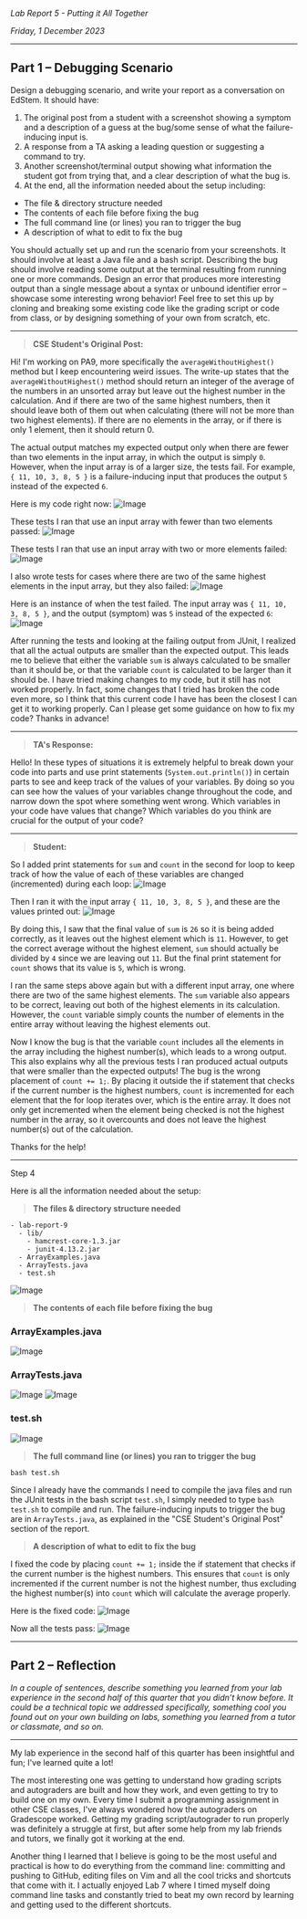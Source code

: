 *Lab Report 5 - Putting it All Together*

*Friday, 1 December 2023*

---

## Part 1 – Debugging Scenario

Design a debugging scenario, and write your report as a conversation on EdStem. It should have:

1. The original post from a student with a screenshot showing a symptom and a description of a guess at the bug/some sense of what the failure-inducing input is.
2. A response from a TA asking a leading question or suggesting a command to try.
3. Another screenshot/terminal output showing what information the student got from trying that, and a clear description of what the bug is.
4. At the end, all the information needed about the setup including:
- The file & directory structure needed
- The contents of each file before fixing the bug
- The full command line (or lines) you ran to trigger the bug
- A description of what to edit to fix the bug

You should actually set up and run the scenario from your screenshots. It should involve at least a Java file and a bash script. Describing the bug should involve reading some output at the terminal resulting from running one or more commands. Design an error that produces more interesting output than a single message about a syntax or unbound identifier error – showcase some interesting wrong behavior! Feel free to set this up by cloning and breaking some existing code like the grading script or code from class, or by designing something of your own from scratch, etc.

---

> **CSE Student's Original Post:**

Hi! I'm working on PA9, more specifically the ```averageWithoutHighest()``` method but I keep encountering weird issues.
The write-up states that the ```averageWithoutHighest()``` method should return an integer of the average of the numbers in an unsorted array but leave out the highest number in the calculation. And if there are two of the same highest numbers, then it should leave both of them out when calculating (there will not be more than two highest elements). If there are no elements in the array, or if there is only 1 element, then it should return 0.

The actual output matches my expected output only when there are fewer than two elements in the input array, in which the output is simply ```0```. However, when the input array is of a larger size, the tests fail. For example, ```{ 11, 10, 3, 8, 5 }``` is a failure-inducing input that produces the output ```5``` instead of the expected ```6```.

Here is my code right now:
![Image](lab9-1.png)

These tests I ran that use an input array with fewer than two elements passed:
![Image](lab9-2.png)

These tests I ran that use an input array with two or more elements failed:
![Image](lab9-3.png)

I also wrote tests for cases where there are two of the same highest elements in the input array, but they also failed:
![Image](lab9-4.png)

Here is an instance of when the test failed. The input array was ```{ 11, 10, 3, 8, 5 }```, and the output (symptom) was ```5``` instead of the expected ```6```:
![Image](symptom.png)

After running the tests and looking at the failing output from JUnit, I realized that all the actual outputs are smaller than the expected output. This leads me to believe that either the variable ```sum``` is always calculated to be smaller than it should be, or that the variable ```count``` is calculated to be larger than it should be. I have tried making changes to my code, but it still has not worked properly. In fact, some changes that I tried has broken the code even more, so I think that this current code I have has been the closest I can get it to working properly. Can I please get some guidance on how to fix my code? Thanks in advance!

---

> **TA's Response:**

Hello! In these types of situations it is extremely helpful to break down your code into parts and use print statements (```System.out.println()```) in certain parts to see and keep track of the values of your variables. By doing so you can see how the values of your variables change throughout the code, and narrow down the spot where something went wrong. Which variables in your code have values that change? Which variables do you think are crucial for the output of your code?

---

> **Student:**

So I added print statements for ```sum``` and ```count``` in the second for loop to keep track of how the value of each of these variables are changed (incremented) during each loop:
![Image](lab9-5.png)

Then I ran it with the input array ```{ 11, 10, 3, 8, 5 }```, and these are the values printed out:
![Image](lab9-6.png)

By doing this, I saw that the final value of ```sum``` is ```26``` so it is being added correctly, as it leaves out the highest element which is ```11```. However, to get the correct average without the highest element, ```sum``` should actually be divided by ```4``` since we are leaving out ```11```. But the final print statement for ```count``` shows that its value is ```5```, which is wrong.

I ran the same steps above again but with a different input array, one where there are two of the same highest elements. The ```sum``` variable also appears to be correct, leaving out both of the highest elements in its calculation. However, the ```count``` variable simply counts the number of elements in the entire array without leaving the highest elements out.

Now I know the bug is that the variable ```count``` includes all the elements in the array including the highest number(s), which leads to a wrong output. This also explains why all the previous tests I ran produced actual outputs that were smaller than the expected outputs! The bug is the wrong placement of ```count += 1;```. By placing it outside the if statement that checks if the current number is the highest numbers, ```count``` is incremented for each element that the for loop iterates over, which is the entire array. It does not only get incremented when the element being checked is not the highest number in the array, so it overcounts and does not leave the highest number(s) out of the calculation.

Thanks for the help!

---

Step 4

Here is all the information needed about the setup:

> **The files & directory structure needed**

```
- lab-report-9
  - lib/
    - hamcrest-core-1.3.jar
    - junit-4.13.2.jar
  - ArrayExamples.java
  - ArrayTests.java
  - test.sh
```

![Image](directory.png)

> **The contents of each file before fixing the bug**

### ArrayExamples.java
![Image](lab9-1.png)

### ArrayTests.java
![Image](arraytests1.png)
![Image](arraytests2.png)

### test.sh
![Image](testsh.png)

> **The full command line (or lines) you ran to trigger the bug**

```bash test.sh```

Since I already have the commands I need to compile the java files and run the JUnit tests in the bash script ```test.sh```, I simply needed to type ```bash test.sh``` to compile and run. The failure-inducing inputs to trigger the bug are in ```ArrayTests.java```, as explained in the "CSE Student's Original Post" section of the report.

> **A description of what to edit to fix the bug**

I fixed the code by placing ```count += 1;``` inside the if statement that checks if the current number is the highest numbers. This ensures that ```count``` is only incremented if the current number is not the highest number, thus excluding the highest number(s) into ```count``` which will calculate the average properly.

Here is the fixed code:
![Image](lab9-7.png)

Now all the tests pass:
![Image](lab9-8.png)

---

## Part 2 – Reflection

*In a couple of sentences, describe something you learned from your lab experience in the second half of this quarter that you didn’t know before. It could be a technical topic we addressed specifically, something cool you found out on your own building on labs, something you learned from a tutor or classmate, and so on.*

---

My lab experience in the second half of this quarter has been insightful and fun; I've learned quite a lot!

The most interesting one was getting to understand how grading scripts and autograders are built and how they work, and even getting to try to build one on my own. Every time I submit a programming assignment in other CSE classes, I've always wondered how the autograders on Gradescope worked. Getting my grading script/autograder to run properly was definitely a struggle at first, but after some help from my lab friends and tutors, we finally got it working at the end.

Another thing I learned that I believe is going to be the most useful and practical is how to do everything from the command line: committing and pushing to GitHub, editing files on Vim and all the cool tricks and shortcuts that come with it. I actually enjoyed Lab 7 where I timed myself doing command line tasks and constantly tried to beat my own record by learning and getting used to the different shortcuts.

